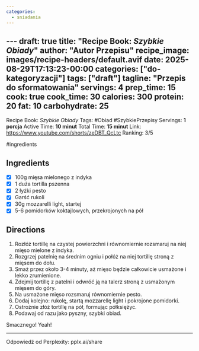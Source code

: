 ```yaml
---
categories:
  - sniadania
---
```

﻿---
draft: true
title: "Recipe Book: *Szybkie Obiady*"
author: "Autor Przepisu"
recipe_image: images/recipe-headers/default.avif
date: 2025-08-29T17:13:23-00:00
categories: ["do-kategoryzacji"]
tags: ["draft"]
tagline: "Przepis do sformatowania"
servings: 4
prep_time: 15
cook: true
cook_time: 30
calories: 300
protein: 20
fat: 10
carbohydrate: 25
---
Recipe Book: *Szybkie Obiady*
Tags: #Obiad #SzybkiePrzepisy 
Servings: **1 porcja**
Active Time: **10 minut**
Total Time: **15 minut**
Link: https://www.youtube.com/shorts/zeDBT_QcLtc
Ranking: 3/5

#ingredients 
## Ingredients
- [x] 100g mięsa mielonego z indyka
- [x] 1 duża tortilla pszenna
- [x] 2 łyżki pesto
- [x] Garść rukoli
- [x] 30g mozzarelli light, startej
- [x] 5-6 pomidorków koktajlowych, przekrojonych na pół

## Directions
1. Rozłóż tortillę na czystej powierzchni i równomiernie rozsmaruj na niej mięso mielone z indyka.
2. Rozgrzej patelnię na średnim ogniu i połóż na niej tortillę stroną z mięsem do dołu.
3. Smaż przez około 3-4 minuty, aż mięso będzie całkowicie usmażone i lekko zrumienione.
4. Zdejmij tortillę z patelni i odwróć ją na talerz stroną z usmażonym mięsem do góry.
5. Na usmażone mięso rozsmaruj równomiernie pesto.
6. Dodaj kolejno: rukolę, startą mozzarellę light i pokrojone pomidorki.
7. Ostrożnie złóż tortillę na pół, formując półksiężyc.
8. Podawaj od razu jako pyszny, szybki obiad.

Smacznego! Yeah!

---
Odpowiedź od Perplexity: pplx.ai/share